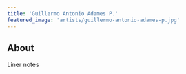 ```yaml
---
title: 'Guillermo Antonio Adames P.'
featured_image: 'artists/guillermo-antonio-adames-p.jpg'
---
```


## About

Liner notes 
